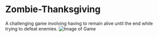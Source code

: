 # Zombie-Thanksgiving
A challenging game involving having to remain alive until the end while trying to defeat enemies. 
![Image of Game](https://github.com/wenqizheng2108/Zombie-Thanksgiving/blob/master/z_t%20picture.png)

